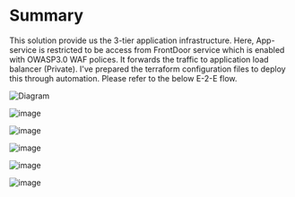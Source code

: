 <h1>Summary </h1>
This solution provide us the 3-tier application infrastructure. Here, App-service is restricted to be access from FrontDoor service which is enabled with OWASP3.0 WAF polices. It forwards the traffic to application load balancer (Private). I've prepared the terraform configuration files to deploy this through automation. Please refer to the below E-2-E flow.

![Diagram](https://user-images.githubusercontent.com/64698286/193441533-5f734369-0c7d-4151-88a9-ad2b5f764d32.jpg)

![image](https://user-images.githubusercontent.com/64698286/193756285-5176bb98-cb42-4906-b05f-ba782fdf07b3.png)

![image](https://user-images.githubusercontent.com/64698286/193752440-e84052a0-4733-47b8-935d-315f6c64db87.png)

![image](https://user-images.githubusercontent.com/64698286/193755925-b027ff30-a236-43e3-a774-f5cefc875967.png)

![image](https://user-images.githubusercontent.com/64698286/193756105-9d133eac-0ea1-4d33-8026-3b41b967879d.png)

![image](https://user-images.githubusercontent.com/64698286/193756371-755570be-8966-4281-995a-a2fbac9f411e.png)


